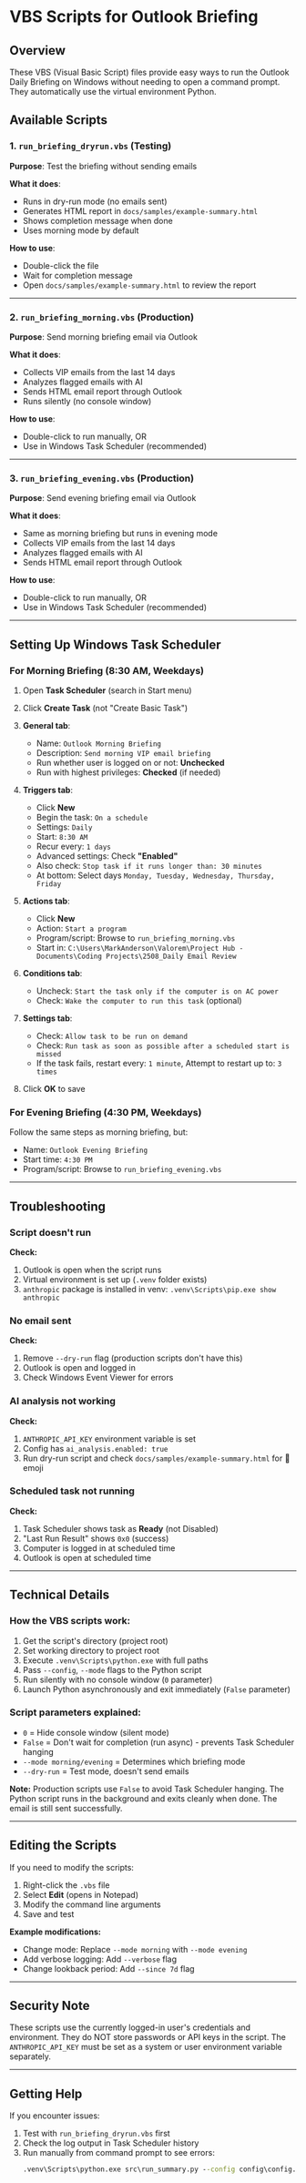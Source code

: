 # VBS Scripts for Outlook Briefing

## Overview

These VBS (Visual Basic Script) files provide easy ways to run the Outlook Daily Briefing on Windows without needing to open a command prompt. They automatically use the virtual environment Python.

## Available Scripts

### 1. `run_briefing_dryrun.vbs` (Testing)
**Purpose**: Test the briefing without sending emails

**What it does**:
- Runs in dry-run mode (no emails sent)
- Generates HTML report in `docs/samples/example-summary.html`
- Shows completion message when done
- Uses morning mode by default

**How to use**:
- Double-click the file
- Wait for completion message
- Open `docs/samples/example-summary.html` to review the report

---

### 2. `run_briefing_morning.vbs` (Production)
**Purpose**: Send morning briefing email via Outlook

**What it does**:
- Collects VIP emails from the last 14 days
- Analyzes flagged emails with AI
- Sends HTML email report through Outlook
- Runs silently (no console window)

**How to use**:
- Double-click to run manually, OR
- Use in Windows Task Scheduler (recommended)

---

### 3. `run_briefing_evening.vbs` (Production)
**Purpose**: Send evening briefing email via Outlook

**What it does**:
- Same as morning briefing but runs in evening mode
- Collects VIP emails from the last 14 days
- Analyzes flagged emails with AI
- Sends HTML email report through Outlook

**How to use**:
- Double-click to run manually, OR
- Use in Windows Task Scheduler (recommended)

---

## Setting Up Windows Task Scheduler

### For Morning Briefing (8:30 AM, Weekdays)

1. Open **Task Scheduler** (search in Start menu)
2. Click **Create Task** (not "Create Basic Task")
3. **General tab**:
   - Name: `Outlook Morning Briefing`
   - Description: `Send morning VIP email briefing`
   - Run whether user is logged on or not: **Unchecked**
   - Run with highest privileges: **Checked** (if needed)

4. **Triggers tab**:
   - Click **New**
   - Begin the task: `On a schedule`
   - Settings: `Daily`
   - Start: `8:30 AM`
   - Recur every: `1 days`
   - Advanced settings: Check **"Enabled"**
   - Also check: `Stop task if it runs longer than: 30 minutes`
   - At bottom: Select days `Monday, Tuesday, Wednesday, Thursday, Friday`

5. **Actions tab**:
   - Click **New**
   - Action: `Start a program`
   - Program/script: Browse to `run_briefing_morning.vbs`
   - Start in: `C:\Users\MarkAnderson\Valorem\Project Hub - Documents\Coding Projects\2508_Daily Email Review`

6. **Conditions tab**:
   - Uncheck: `Start the task only if the computer is on AC power`
   - Check: `Wake the computer to run this task` (optional)

7. **Settings tab**:
   - Check: `Allow task to be run on demand`
   - Check: `Run task as soon as possible after a scheduled start is missed`
   - If the task fails, restart every: `1 minute`, Attempt to restart up to: `3 times`

8. Click **OK** to save

### For Evening Briefing (4:30 PM, Weekdays)

Follow the same steps as morning briefing, but:
- Name: `Outlook Evening Briefing`
- Start time: `4:30 PM`
- Program/script: Browse to `run_briefing_evening.vbs`

---

## Troubleshooting

### Script doesn't run
**Check:**
1. Outlook is open when the script runs
2. Virtual environment is set up (`.venv` folder exists)
3. `anthropic` package is installed in venv: `.venv\Scripts\pip.exe show anthropic`

### No email sent
**Check:**
1. Remove `--dry-run` flag (production scripts don't have this)
2. Outlook is open and logged in
3. Check Windows Event Viewer for errors

### AI analysis not working
**Check:**
1. `ANTHROPIC_API_KEY` environment variable is set
2. Config has `ai_analysis.enabled: true`
3. Run dry-run script and check `docs/samples/example-summary.html` for 🤖 emoji

### Scheduled task not running
**Check:**
1. Task Scheduler shows task as **Ready** (not Disabled)
2. "Last Run Result" shows `0x0` (success)
3. Computer is logged in at scheduled time
4. Outlook is open at scheduled time

---

## Technical Details

### How the VBS scripts work:
1. Get the script's directory (project root)
2. Set working directory to project root
3. Execute `.venv\Scripts\python.exe` with full paths
4. Pass `--config`, `--mode` flags to the Python script
5. Run silently with no console window (`0` parameter)
6. Launch Python asynchronously and exit immediately (`False` parameter)

### Script parameters explained:
- `0` = Hide console window (silent mode)
- `False` = Don't wait for completion (run async) - prevents Task Scheduler hanging
- `--mode morning/evening` = Determines which briefing mode
- `--dry-run` = Test mode, doesn't send emails

**Note:** Production scripts use `False` to avoid Task Scheduler hanging. The Python script runs in the background and exits cleanly when done. The email is still sent successfully.

---

## Editing the Scripts

If you need to modify the scripts:

1. Right-click the `.vbs` file
2. Select **Edit** (opens in Notepad)
3. Modify the command line arguments
4. Save and test

**Example modifications:**
- Change mode: Replace `--mode morning` with `--mode evening`
- Add verbose logging: Add `--verbose` flag
- Change lookback period: Add `--since 7d` flag

---

## Security Note

These scripts use the currently logged-in user's credentials and environment. They do NOT store passwords or API keys in the script. The `ANTHROPIC_API_KEY` must be set as a system or user environment variable separately.

---

## Getting Help

If you encounter issues:
1. Test with `run_briefing_dryrun.vbs` first
2. Check the log output in Task Scheduler history
3. Run manually from command prompt to see errors:
   ```cmd
   .venv\Scripts\python.exe src\run_summary.py --config config\config.yaml --verbose --dry-run
   ```
